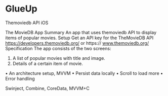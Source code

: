 # GlueUp
Themoviedb API iOS

The MovieDB App
Summary
An app that uses themoviedb API to display items of popular movies.
Setup
Get an API key for the TheMovieDB API https://developers.themoviedb.org/ or https:// www.themoviedb.org/
Specification
The app consists of the two screens:
1. A list of popular movies with title and image.
2. Details of a certain item of movie.

• An architecture setup, MVVM
• Persist data locally
• Scroll to load more
• Error handling

Swinject, Combine, CoreData, MVVM+C
